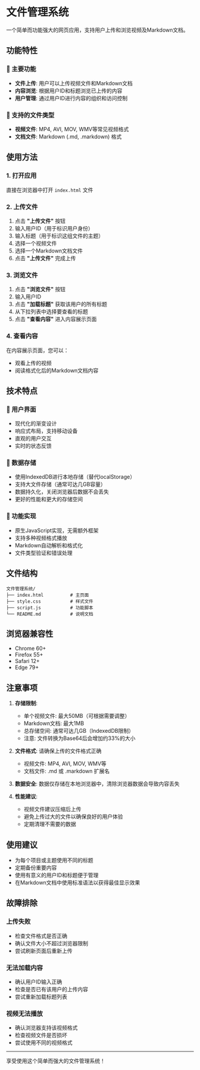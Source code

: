 # 文件管理系统

一个简单而功能强大的网页应用，支持用户上传和浏览视频及Markdown文档。

## 功能特性

### 🎯 主要功能
- **文件上传**: 用户可以上传视频文件和Markdown文档
- **内容浏览**: 根据用户ID和标题浏览已上传的内容
- **用户管理**: 通过用户ID进行内容的组织和访问控制

### 📁 支持的文件类型
- **视频文件**: MP4, AVI, MOV, WMV等常见视频格式
- **文档文件**: Markdown (.md, .markdown) 格式

## 使用方法

### 1. 打开应用
直接在浏览器中打开 `index.html` 文件

### 2. 上传文件
1. 点击 **"上传文件"** 按钮
2. 输入用户ID（用于标识用户身份）
3. 输入标题（用于标识这组文件的主题）
4. 选择一个视频文件
5. 选择一个Markdown文档文件
6. 点击 **"上传文件"** 完成上传

### 3. 浏览文件
1. 点击 **"浏览文件"** 按钮
2. 输入用户ID
3. 点击 **"加载标题"** 获取该用户的所有标题
4. 从下拉列表中选择要查看的标题
5. 点击 **"查看内容"** 进入内容展示页面

### 4. 查看内容
在内容展示页面，您可以：
- 观看上传的视频
- 阅读格式化后的Markdown文档内容

## 技术特点

### 🎨 用户界面
- 现代化的渐变设计
- 响应式布局，支持移动设备
- 直观的用户交互
- 实时的状态反馈

### 💾 数据存储
- 使用IndexedDB进行本地存储（替代localStorage）
- 支持大文件存储（通常可达几GB容量）
- 数据持久化，关闭浏览器后数据不会丢失
- 更好的性能和更大的存储空间

### 🔧 功能实现
- 原生JavaScript实现，无需额外框架
- 支持多种视频格式播放
- Markdown自动解析和格式化
- 文件类型验证和错误处理

## 文件结构

```
文件管理系统/
├── index.html          # 主页面
├── style.css           # 样式文件
├── script.js           # 功能脚本
└── README.md           # 说明文档
```

## 浏览器兼容性

- Chrome 60+
- Firefox 55+
- Safari 12+
- Edge 79+

## 注意事项

1. **存储限制**: 
   - 单个视频文件: 最大50MB（可根据需要调整）
   - Markdown文档: 最大1MB
   - 总存储空间: 通常可达几GB（IndexedDB限制）
   - 注意: 文件转换为Base64后会增加约33%的大小

2. **文件格式**: 请确保上传的文件格式正确
   - 视频文件: MP4, AVI, MOV, WMV等
   - 文档文件: .md 或 .markdown 扩展名

3. **数据安全**: 数据仅存储在本地浏览器中，清除浏览器数据会导致内容丢失

4. **性能建议**: 
   - 视频文件建议压缩后上传
   - 避免上传过大的文件以确保良好的用户体验
   - 定期清理不需要的数据

## 使用建议

- 为每个项目或主题使用不同的标题
- 定期备份重要内容
- 使用有意义的用户ID和标题便于管理
- 在Markdown文档中使用标准语法以获得最佳显示效果

## 故障排除

### 上传失败
- 检查文件格式是否正确
- 确认文件大小不超过浏览器限制
- 尝试刷新页面后重新上传

### 无法加载内容
- 确认用户ID输入正确
- 检查是否已有该用户的上传内容
- 尝试重新加载标题列表

### 视频无法播放
- 确认浏览器支持该视频格式
- 检查视频文件是否损坏
- 尝试使用不同的视频格式

---

享受使用这个简单而强大的文件管理系统！
